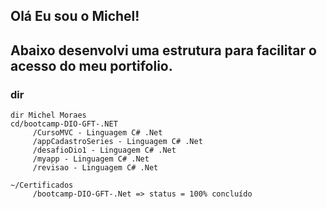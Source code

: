 ## Olá Eu sou o Michel! 
## Abaixo desenvolvi uma estrutura para facilitar o acesso do meu portifolio.
### dir
```
dir Michel Moraes
cd/bootcamp-DIO-GFT-.NET
     /CursoMVC - Linguagem C# .Net
     /appCadastroSeries - Linguagem C# .Net
     /desafioDio1 - Linguagem C# .Net
     /myapp - Linguagem C# .Net
     /revisao - Linguagem C# .Net

~/Certificados
     /bootcamp-DIO-GFT-.Net => status = 100% concluído







```
     
